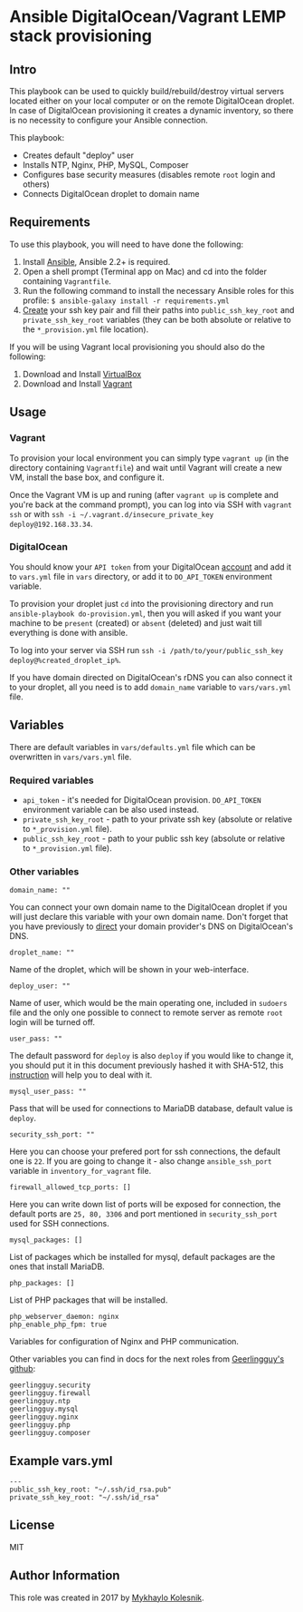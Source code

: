 # Ansible DigitalOcean/Vagrant LEMP stack provisioning

## Intro
This playbook can be used to quickly build/rebuild/destroy virtual servers located either on your local computer or on the remote DigitalOcean droplet. In case of DigitalOcean provisioning it creates a dynamic inventory, so there is no necessity to configure your Ansible connection.

This playbook:
* Creates default "deploy" user
* Installs NTP, Nginx, PHP, MySQL, Composer
* Configures base security measures (disables remote `root` login and others)
* Connects DigitalOcean droplet to domain name

## Requirements
To use this playbook, you will need to have done the following:
1. Install [Ansible](http://docs.ansible.com/intro_installation.html), Ansible 2.2+ is required.
2. Open a shell prompt (Terminal app on Mac) and cd into the folder containing `Vagrantfile`.
3. Run the following command to install the necessary Ansible roles for this profile: `$ ansible-galaxy install -r requirements.yml`
4. [Create](https://www.digitalocean.com/community/tutorials/how-to-set-up-ssh-keys--2) your ssh key pair and fill their paths into `public_ssh_key_root` and `private_ssh_key_root` variables (they can be both absolute or relative to the `*_provision.yml` file location).

If you will be using Vagrant local provisioning you should also do the following:
1. Download and Install [VirtualBox](https://www.virtualbox.org/wiki/Downloads)
2. Download and Install [Vagrant](https://www.vagrantup.com/downloads.html)


## Usage

### Vagrant
To provision your local environment you can simply type `vagrant up` (in the directory containing `Vagrantfile`) and wait until Vagrant will create a new VM, install the base box, and configure it.

Once the Vagrant VM is up and runing (after `vagrant up` is complete and you're back at the command prompt), you can log into via SSH with `vagrant ssh` or with `ssh -i ~/.vagrant.d/insecure_private_key deploy@192.168.33.34`. 

### DigitalOcean
You should know your `API token` from your DigitalOcean [account](https://cloud.digitalocean.com/droplets) and add it to `vars.yml` file in `vars` directory, or add it to `DO_API_TOKEN` environment variable.

To provision your droplet just `cd` into the provisioning directory and run `ansible-playbook do-provision.yml`, then you will asked if you want your machine to be `present` (created) or `absent` (deleted) and just wait till everything is done with ansible.

To log into your server via SSH run `ssh -i /path/to/your/public_ssh_key deploy@%created_droplet_ip%`.

If you have domain directed on DigitalOcean's rDNS you can also connect it to your droplet, all you need is to add `domain_name` variable to `vars/vars.yml` file.
## Variables

There are default variables in `vars/defaults.yml` file which can be overwritten in `vars/vars.yml` file.

### Required variables
- `api_token` - it's needed for DigitalOcean provision. `DO_API_TOKEN` environment variable can be also used instead.
- `private_ssh_key_root` - path to your private ssh key (absolute or relative to `*_provision.yml` file).
- `public_ssh_key_root` - path to your public ssh key (absolute or relative to `*_provision.yml` file).

### Other variables
```
domain_name: ""
```
You can connect your own domain name to the DigitalOcean droplet if you will just declare this variable with your own domain name. Don't forget that you have previously to [direct](https://www.digitalocean.com/community/tutorials/how-to-point-to-digitalocean-nameservers-from-common-domain-registrars) your domain provider's DNS on DigitalOcean's DNS.
```
droplet_name: ""
```
Name of the droplet, which will be shown in your web-interface.
```
deploy_user: ""
```
Name of user, which would be the main operating one, included in `sudoers` file and the only one possible to connect to remote server as remote `root` login will be turned off.
```
user_pass: ""
```
The default password for `deploy` is also `deploy` if you would like to change it, you should put it in this document previously hashed it with SHA-512, this [instruction](http://docs.ansible.com/ansible/faq.html#how-do-i-generate-crypted-passwords-for-the-user-module) will help you to deal with it.
```
mysql_user_pass: ""
```
Pass that will be used for connections to MariaDB database, default value is `deploy`.
```
security_ssh_port: ""
```
Here you can choose your prefered port for ssh connections, the default one is `22`. If you are going to change it - also change `ansible_ssh_port` variable in `inventory_for_vagrant` file.
```
firewall_allowed_tcp_ports: []
```
Here you can write down list of ports will be exposed for connection, the default ports are `25, 80, 3306` and port mentioned in `security_ssh_port` used for SSH connections.
```
mysql_packages: []
```
List of packages which be installed for mysql, default packages are the ones that install MariaDB.
```
php_packages: []
```
List of PHP packages that will be installed.
```
php_webserver_daemon: nginx
php_enable_php_fpm: true
```
Variables for configuration of Nginx and PHP communication.

Other variables you can find in docs for the next roles from [Geerlingguy's github](https://github.com/geerlingguy):
```
geerlingguy.security
geerlingguy.firewall
geerlingguy.ntp
geerlingguy.mysql
geerlingguy.nginx
geerlingguy.php
geerlingguy.composer
```
## Example vars.yml

```
---
public_ssh_key_root: "~/.ssh/id_rsa.pub"
private_ssh_key_root: "~/.ssh/id_rsa"
```
## License
MIT
## Author Information
This role was created in 2017 by [Mykhaylo Kolesnik](http://github.com/1nfinitum).
